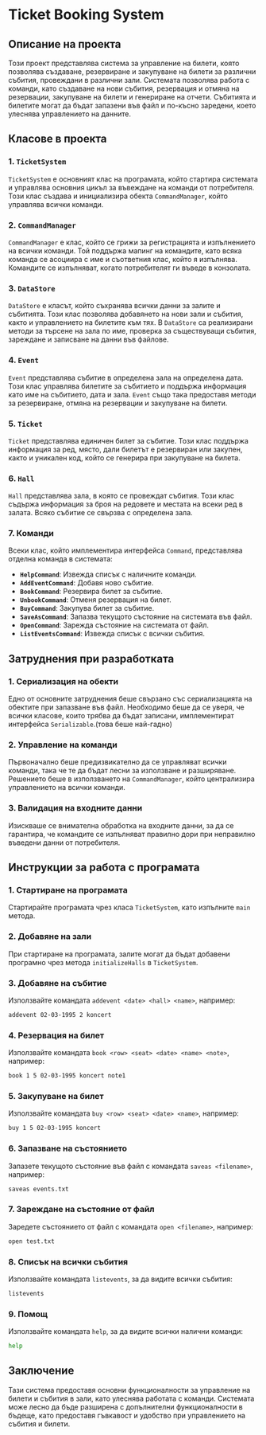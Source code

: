 # Ticket Booking System

## Описание на проекта
Този проект представлява система за управление на билети, която позволява създаване,
резервиране и закупуване на билети за различни събития, провеждани в различни зали. 
Системата позволява работа с команди, като създаване на нови събития, резервация и 
отмяна на резервации, закупуване на билети и генериране на отчети. Събитията и билетите
могат да бъдат запазени във файл и по-късно заредени, което улеснява управлението на данните.
## Класове в проекта

### 1. `TicketSystem`
`TicketSystem` е основният клас на програмата, който стартира системата и управлява
основния цикъл за въвеждане на команди от потребителя. Този клас създава и инициализира
обекта `CommandManager`, който управлява всички команди.
### 2. `CommandManager`
`CommandManager` е клас, който се грижи за регистрацията и изпълнението на всички 
команди. Той поддържа мапинг на командите, като всяка команда се асоциира с име и 
съответния клас, който я изпълнява. Командите се изпълняват, когато потребителят 
ги въведе в конзолата.
### 3. `DataStore`
`DataStore` е класът, който съхранява всички данни за залите и събитията. Този 
клас позволява добавянето на нови зали и събития, както и управлението на билетите 
към тях. В `DataStore` са реализирани методи за търсене на зала по име, проверка за 
съществуващи събития, зареждане и записване на данни във файлове.
### 4. `Event`
`Event` представлява събитие в определена зала на определена дата. Този клас управлява 
билетите за събитието и поддържа информация като име на събитието, дата и зала.
`Event` също така предоставя методи за резервиране, отмяна на резервации и закупуване на 
билети.
### 5. `Ticket`
`Ticket` представлява единичен билет за събитие. Този клас поддържа информация за ред,
място, дали билетът е резервиран или закупен, както и уникален код, който се генерира при 
закупуване на билета.
### 6. `Hall`
`Hall` представлява зала, в която се провеждат събития. Този клас съдържа информация за 
броя на редовете и местата на всеки ред в залата. Всяко събитие се свързва с определена зала.
### 7. Команди
Всеки клас, който имплементира интерфейса `Command`, представлява отделна команда в 
системата:
- **`HelpCommand`**: Извежда списък с наличните команди.
- **`AddEventCommand`**: Добавя ново събитие.
- **`BookCommand`**: Резервира билет за събитие.
- **`UnbookCommand`**: Отменя резервация на билет.
- **`BuyCommand`**: Закупува билет за събитие.
- **`SaveAsCommand`**: Запазва текущото състояние на системата във файл.
- **`OpenCommand`**: Зарежда състояние на системата от файл.
- **`ListEventsCommand`**: Извежда списък с всички събития.
## Затруднения при разработката
### 1. Сериализация на обекти
Едно от основните затруднения беше свързано със сериализацията на обектите 
при запазване във файл. Необходимо беше да се уверя, че всички класове, 
които трябва да бъдат записани, имплементират интерфейса `Serializable`.(това беше най-гадно)
### 2. Управление на команди
Първоначално беше предизвикателно да се управляват всички команди, така че 
те да бъдат лесни за използване и разширяване. Решението беше в 
използването на `CommandManager`, който централизира управлението на всички команди.
### 3. Валидация на входните данни
Изискваше се внимателна обработка на входните данни, за да се гарантира, че 
командите се изпълняват правилно дори при неправилно въведени данни от потребителя.
## Инструкции за работа с програмата
### 1. Стартиране на програмата
Стартирайте програмата чрез класа `TicketSystem`, като изпълните `main` метода.
### 2. Добавяне на зали
При стартиране на програмата, залите могат да бъдат добавени програмно чрез метода `initializeHalls` в `TicketSystem`.
### 3. Добавяне на събитие
Използвайте командата `addevent <date> <hall> <name>`, например:
```bash
addevent 02-03-1995 2 koncert
```
### 4. Резервация на билет
Използвайте командата `book <row> <seat> <date> <name> <note>`, например:
```bash
book 1 5 02-03-1995 koncert note1
```
### 5. Закупуване на билет
Използвайте командата `buy <row> <seat> <date> <name>`, например:
```bash
buy 1 5 02-03-1995 koncert
```
### 6. Запазване на състоянието
Запазете текущото състояние във файл с командата `saveas <filename>`, например:
```bash
saveas events.txt
```
### 7. Зареждане на състояние от файл
Заредете състоянието от файл с командата `open <filename>`, например:
```bash
open test.txt
```
### 8. Списък на всички събития
Използвайте командата `listevents`, за да видите всички събития:
```bash
listevents
```
### 9. Помощ
Използвайте командата `help`, за да видите всички налични команди:
```bash
help
```
## Заключение
Тази система предоставя основни функционалности за управление на билети и събития в зали,
като улеснява работата с команди. Системата може лесно да бъде разширена с допълнителни
функционалности в бъдеще, като предоставя гъвкавост и удобство при управлението на
събития и билети.

